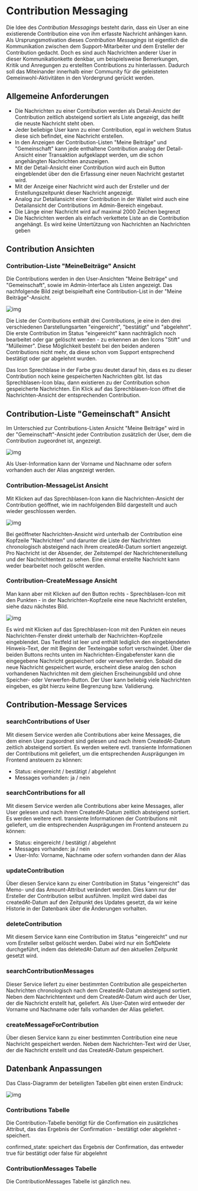 # Contribution Messaging

Die Idee des *Contribution Messagings* besteht darin, dass ein User an eine existierende Contribution eine von ihm erfasste Nachricht anhängen kann. Als Ursprungsmotivation dieses *Contribution Messagings* ist eigentlich die Kommunikation zwischen dem Support-Mitarbeiter und dem Ersteller der Contribution gedacht. Doch es sind auch Nachrichten anderer User in dieser Kommunikationkette denkbar, um beispielsweise Bemerkungen, Kritik und Anregungen zu erstellten Contributions zu hinterlassen. Dadurch soll das Miteinander innerhalb einer Community für die geleisteten Gemeinwohl-Aktivitäten in den Vordergrund gerückt werden.

## Allgemeine Anforderungen

* Die Nachrichten zu einer Contribution werden als Detail-Ansicht der Contribution zeitlich absteigend sortiert als Liste angezeigt, das heißt die neuste Nachricht steht oben.
* Jeder beliebige User kann zu einer Contribution, egal in welchem Status diese sich befindet, eine Nachricht erstellen.
* In den Anzeigen der Contribution-Listen "Meine Beiträge" und "Gemeinschaft" kann jede enthaltene Contribution analog der Detail-Ansicht einer Transaktion aufgeklappt werden, um die schon angehängten Nachrichten anzuzeigen.
* Mit der Detail-Ansicht einer Contribution wird auch ein Button eingeblendet über den die Erfassung einer neuen Nachricht gestartet wird.
* Mit der Anzeige einer Nachricht wird auch der Ersteller und der Erstellungszeitpunkt dieser Nachricht angezeigt.
* Analog zur Detailansicht einer Contribution in der Wallet wird auch eine Detailansicht der Contributions im Admin-Bereich eingebaut.
* Die Länge einer Nachricht wird auf maximal 2000 Zeichen begrenzt
* Die Nachrichten werden als einfach verkettete Liste an die Contribution angehängt. Es wird keine Untertützung von Nachrichten an Nachrichten geben

## Contribution Ansichten

### Contribution-Liste "MeineBeiträge" Ansicht

Die Contributions werden in den User-Ansichten "Meine Beiträge" und "Gemeinschaft", sowie im Admin-Interface als Listen angezeigt. Das nachfolgende Bild zeigt beispielhaft eine Contribution-List in der "Meine Beiträge"-Ansicht.

![img](./image/ContributionMyList.png)

Die Liste der Contributions enthält drei Contributions, je eine in den drei verschiedenen Darstellungsarten "eingereicht", "bestätigt" und "abgelehnt". Die erste Contribution im Status "eingereicht" kann nachträglich noch bearbeitet oder gar gelöscht werden - zu erkennen an den Icons "Stift" und "Mülleimer". Diese Möglichkeit besteht bei den beiden anderen Contributions nicht mehr, da diese schon vom Support entsprechend bestätigt oder gar abgelehnt wurden.

Das Icon Sprechblase in der Farbe grau deutet darauf hin, dass es zu dieser Contribution noch keine gespeicherten Nachrichten gibt. Ist das Sprechblasen-Icon blau, dann existieren zu der Contribution schon gespeicherte Nachrichten. Ein Klick auf das Sprechblasen-Icon öffnet die Nachrichten-Ansicht der entsprechenden Contribution.

## Contribution-Liste "Gemeinschaft" Ansicht

Im Unterschied zur Contributions-Listen Ansicht "Meine Beiträge" wird in der "Gemeinschaft"-Ansicht jeder Contribution zusätzlich der User, dem die Contribution zugeordnet ist, angezeigt.

![img](./image/ContributionCommunityList.png)

Als User-Information kann der Vorname und Nachname oder sofern vorhanden auch der Alias angezeigt werden.

### Contribution-MessageList Ansicht

Mit Klicken auf das Sprechblasen-Icon kann die Nachrichten-Ansicht der Contribution geöffnet, wie im nachfolgenden Bild dargestellt und auch wieder geschlossen werden.

![img](./image/ContributionMyListMessages.png)

Bei geöffneter Nachrichten-Ansicht wird unterhalb der Contribution eine Kopfzeile "Nachrichten" und darunter die Liste der Nachrichten chronologisch absteigend nach ihrem createdAt-Datum sortiert angezeigt. Pro Nachricht ist der Absender, der Zeitstempel der Nachrichtenerstellung und der Nachrichtentext zu sehen. Eine einmal erstellte Nachricht kann weder bearbeitet noch gelöscht werden.

### Contribution-CreateMessage Ansicht

Man kann aber mit Klicken auf den Button rechts - Sprechblasen-Icon mit den Punkten - in der Nachrichten-Kopfzeile eine neue Nachricht erstellen, siehe dazu nächstes Bild.

![img](./image/ContributionMyListMessagesNeu.png)

Es wird mit Klicken auf das Sprechblasen-Icon mit den Punkten ein neues Nachrichten-Fenster direkt unterhalb der Nachrichten-Kopfzeile eingeblendet. Das Textfeld ist leer und enthält lediglich den eingeblendeten Hinweis-Text, der mit Beginn der Texteingabe sofort verschwindet. Über die beiden Buttons rechts unten im Nachrichten-Eingabefenster kann die eingegebene Nachricht gespeichert oder verworfen werden. Sobald die neue Nachricht gespeichert wurde, erscheint diese analog den schon vorhandenen Nachrichten mit dem gleichen Erscheinungsbild und ohne Speicher- oder Verwerfen-Button. Der User kann beliebig viele Nachrichten eingeben, es gibt hierzu keine Begrenzung bzw. Validierung.

## Contribution-Message Services

### searchContributions of User

Mit diesem Service werden alle Contributions aber keine Messages, die dem einen User zugeordnet sind gelesen und nach ihrem CreatedAt-Datum zeitlich absteigend sortiert. Es werden weitere evtl. transiente Informationen der Contributions mit geliefert, um die entsprechenden Ausprägungen im Frontend ansteuern zu können:

* Status: eingereicht / bestätigt / abgelehnt
* Messages vorhanden: ja / nein

### searchContributions for all

Mit diesem Service werden alle Contributions aber keine Messages, aller User gelesen und nach ihrem CreatedAt-Datum zeitlich absteigend sortiert. Es werden weitere evtl. transiente Informationen der Contributions mit geliefert, um die entsprechenden Ausprägungen im Frontend ansteuern zu können:

* Status: eingereicht / bestätigt / abgelehnt
* Messages vorhanden: ja / nein
* User-Info: Vorname, Nachname oder sofern vorhanden dann der Alias

### updateContribution

Über diesen Service kann zu einer Contribution im Status "eingereicht" das Memo- und das Amount-Attribut verändert werden. Dies kann nur der Ersteller der Contribution selbst ausführen. Implizit wird dabei das createdAt-Datum auf den Zeitpunkt des Updates gesetzt, da wir keine Historie in der Datenbank über die Änderungen vorhalten.

### deleteContribution

Mit diesem Service kann eine Contribution im Status "eingereicht" und nur vom Ersteller selbst gelöscht werden. Dabei wird nur ein SoftDelete durchgeführt, indem das deletedAt-Datum auf den aktuellen Zeitpunkt gesetzt wird.

### searchContributionMessages

Dieser Service liefert zu einer bestimmten Contribution alle gespeicherten Nachrichten chronologisch nach dem CreatedAt-Datum absteigend sortiert. Neben dem Nachrichtentext und dem CreatedAt-Datum wird auch der User, der die Nachricht erstellt hat, geliefert. Als User-Daten wird entweder der Vorname und Nachname oder falls vorhanden der Alias geliefert.

### createMessageForContribution

Über diesen Service kann zu einer bestimmten Contribution eine neue Nachricht gespeichert werden. Neben dem Nachrichten-Text wird der User, der die Nachricht erstellt und das CreatedAt-Datum gespeichert.

## Datenbank Anpassungen

Das Class-Diagramm der beteiligten Tabellen gibt einen ersten Eindruck:

![img](./image/Contributions_DB_classdiagramm.png)

### Contributions Tabelle

Die Contribution-Tabelle benötigt für die Confirmation ein zusätzliches Attribut, das das Ergebnis der Confirmation - bestätigt oder abgelehnt - speichert. 

confirmed_state:	speichert das Ergebnis der Confirmation, das entweder true für bestätigt oder false für abgelehnt

### ContributionMessages Tabelle

Die ContributionMessages Tabelle ist gänzlich neu.
